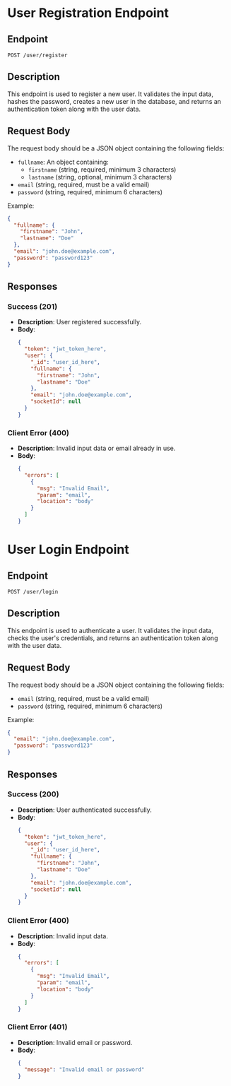 # User Registration Endpoint

## Endpoint
`POST /user/register`
 
## Description
This endpoint is used to register a new user. It validates the input data, hashes the password, creates a new user in the database, and returns an authentication token along with the user data.

## Request Body
The request body should be a JSON object containing the following fields:

- `fullname`: An object containing:
  - `firstname` (string, required, minimum 3 characters)
  - `lastname` (string, optional, minimum 3 characters)
- `email` (string, required, must be a valid email)
- `password` (string, required, minimum 6 characters)

Example:
```json
{
  "fullname": {
    "firstname": "John",
    "lastname": "Doe"
  },
  "email": "john.doe@example.com",
  "password": "password123"
}
```

## Responses

### Success (201)
- **Description**: User registered successfully.
- **Body**:
  ```json
  {
    "token": "jwt_token_here",
    "user": {
      "_id": "user_id_here",
      "fullname": {
        "firstname": "John",
        "lastname": "Doe"
      },
      "email": "john.doe@example.com",
      "socketId": null
    }
  }
  ```

### Client Error (400)
- **Description**: Invalid input data or email already in use.
- **Body**:
  ```json
  {
    "errors": [
      {
        "msg": "Invalid Email",
        "param": "email",
        "location": "body"
      }
    ]
  }
  ```



# User Login Endpoint

## Endpoint
`POST /user/login`

## Description
This endpoint is used to authenticate a user. It validates the input data, checks the user's credentials, and returns an authentication token along with the user data.

## Request Body
The request body should be a JSON object containing the following fields:

- `email` (string, required, must be a valid email)
- `password` (string, required, minimum 6 characters)

Example:
```json
{
  "email": "john.doe@example.com",
  "password": "password123"
}
```

## Responses

### Success (200)
- **Description**: User authenticated successfully.
- **Body**:
  ```json
  {
    "token": "jwt_token_here",
    "user": {
      "_id": "user_id_here",
      "fullname": {
        "firstname": "John",
        "lastname": "Doe"
      },
      "email": "john.doe@example.com",
      "socketId": null
    }
  }
  ```

### Client Error (400)
- **Description**: Invalid input data.
- **Body**:
  ```json
  {
    "errors": [
      {
        "msg": "Invalid Email",
        "param": "email",
        "location": "body"
      }
    ]
  }
  ```

### Client Error (401)
- **Description**: Invalid email or password.
- **Body**:
  ```json
  {
    "message": "Invalid email or password"
  }
  ```




